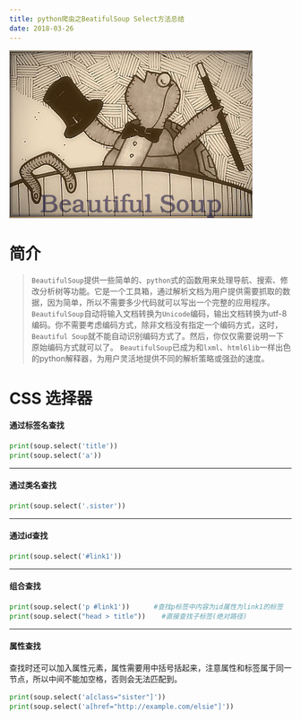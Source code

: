 ```yaml
---
title: python爬虫之BeatifulSoup Select方法总结
date: 2018-03-26
---
```


![](https://raw.githubusercontent.com/smilelc3/blog/main/images/python爬虫之BeatifulSoup%20Select方法总结/logo.jpg)

# 简介

> `BeautifulSoup`提供一些简单的、`python`式的函数用来处理导航、搜索、修改分析树等功能。它是一个工具箱，通过解析文档为用户提供需要抓取的数据，因为简单，所以不需要多少代码就可以写出一个完整的应用程序。
> `BeautifulSoup`自动将输入文档转换为`Unicode`编码，输出文档转换为utf-8编码。你不需要考虑编码方式，除非文档没有指定一个编码方式，这时，`Beautiful Soup`就不能自动识别编码方式了。然后，你仅仅需要说明一下原始编码方式就可以了。
> `BeautifulSoup`已成为和`lxml`、`html6lib`一样出色的python解释器，为用户灵活地提供不同的解析策略或强劲的速度。

# CSS 选择器

#### 通过标签名查找

```python
print(soup.select('title'))
print(soup.select('a'))
```

------

#### 通过类名查找

```python
print(soup.select('.sister'))
```

------

#### 通过id查找

```python
print(soup.select('#link1'))
```

------

#### 组合查找

```python
print(soup.select('p #link1'))      #查找p标签中内容为id属性为link1的标签
print(soup.select("head > title"))    #直接查找子标签(绝对路径)
```

------

#### 属性查找

查找时还可以加入属性元素，属性需要用中括号括起来，注意属性和标签属于同一节点，所以中间不能加空格，否则会无法匹配到。

```python
print(soup.select('a[class="sister"]'))
print(soup.select('a[href="http://example.com/elsie"]'))
```
